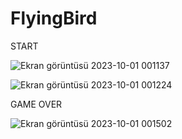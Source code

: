 # FlyingBird
START

![Ekran görüntüsü 2023-10-01 001137](https://github.com/EmreErkilic/FlyingBird/assets/109864484/fd93e401-4b67-48fa-a879-4adf22d2cc81)

![Ekran görüntüsü 2023-10-01 001224](https://github.com/EmreErkilic/FlyingBird/assets/109864484/95d89732-4b2f-4e10-8de1-e0aef2b37971)

GAME OVER

![Ekran görüntüsü 2023-10-01 001502](https://github.com/EmreErkilic/FlyingBird/assets/109864484/bba9153f-3ffc-4030-b1cf-be008801d188)
